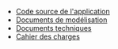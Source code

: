 - [Code source de l'application](https://gitlab.com/roidus/sp2/tree/master/src)
- [Documents de modélisation](https://gitlab.com/roidus/sp2/tree/master/meta/modeling)
- [Documents techniques](https://gitlab.com/roidus/sp2/tree/master/meta/tech)
- [Cahier des charges](https://gitlab.com/roidus/sp2/tree/master/meta/misc/specifications.pdf)


